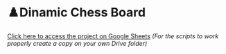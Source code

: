 # ♟️Dinamic Chess Board

[Click here to access the project on Google Sheets](https://docs.google.com/spreadsheets/d/1jH_izBxsohrLAcVXECRMXOVwnOVWjh9O-QIH-nd4P4I/edit?usp=sharing) _(For the scripts to work properly create a copy on your own Drive folder)_

